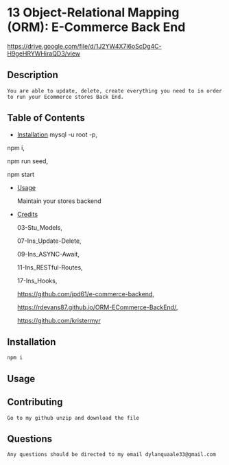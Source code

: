 # 13 Object-Relational Mapping (ORM): E-Commerce Back End

https://drive.google.com/file/d/1J2YW4X7l6oScDg4C-H9geHRYWHiraQD3/view

  ## Description
    You are able to update, delete, create everything you need to in order to run your Ecommerce stores Back End.
  ## Table of Contents
  - [Installation](#installation)
  mysql -u root -p,

  npm i,

  npm run seed,

  npm start
  - [Usage](#usage)

      Maintain your stores backend
  - [Credits](#credits)

    03-Stu_Models,

    07-Ins_Update-Delete,

    09-Ins_ASYNC-Await,

    11-Ins_RESTful-Routes,

    17-Ins_Hooks,

    https://github.com/jpd61/e-commerce-backend,

    https://rdevans87.github.io/ORM-ECommerce-BackEnd/,

    https://github.com/kristermyr
    
  ## Installation
    npm i 

  ## Usage

  ## Contributing
    Go to my github unzip and download the file 

  ## Questions
    Any questions should be directed to my email dylanquaale33@gmail.com



